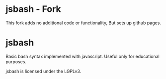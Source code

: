# jsbash - Fork
This fork adds no additional code or functionality, But sets up github pages.

# jsbash
Basic bash syntax implemented with javascript.
Useful only for educational purposes.

jsbash is licensed under the LGPLv3.
